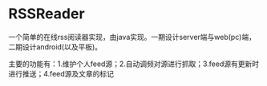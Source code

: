 # RSSReader
一个简单的在线rss阅读器实现，由java实现。一期设计server端与web(pc)端，二期设计android(以及平板)。

主要的功能有：1.维护个人feed源；2.自动调频对源进行抓取；3.feed源有更新时进行推送；4.feed源及文章的标记

